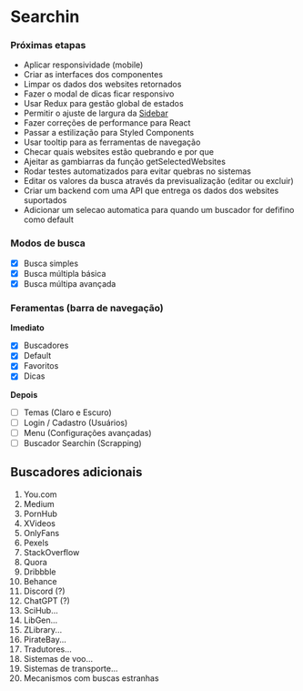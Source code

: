 # Searchin

### Próximas etapas

- Aplicar responsividade (mobile)
- Criar as interfaces dos componentes
- Limpar os dados dos websites retornados
- Fazer o modal de dicas ficar responsivo
- Usar Redux para gestão global de estados
- Permitir o ajuste de largura da [Sidebar](https://codepen.io/maqic/pen/XdgJKY)
- Fazer correções de performance para React
- Passar a estilização para Styled Components
- Usar tooltip para as ferramentas de navegação
- Checar quais websites estão quebrando e por que
- Ajeitar as gambiarras da função getSelectedWebsites
- Rodar testes automatizados para evitar quebras no sistemas
- Editar os valores da busca através da previsualização (editar ou excluir)
- Criar um backend com uma API que entrega os dados dos websites suportados
- Adicionar um selecao automatica para quando um buscador for defifino como default

### Modos de busca

- [x] Busca simples
- [x] Busca múltipla básica
- [x] Busca múltipa avançada

### Feramentas (barra de navegação)

**Imediato**

- [x] Buscadores
- [x] Default
- [x] Favoritos
- [x] Dicas

**Depois**

- [ ] Temas (Claro e Escuro)
- [ ] Login / Cadastro (Usuários)
- [ ] Menu (Configurações avançadas)
- [ ] Buscador Searchin (Scrapping)

## Buscadores adicionais

1. You.com
2. Medium
3. PornHub
4. XVideos
5. OnlyFans
6. Pexels
7. StackOverflow
8. Quora
9. Dribbble
10. Behance
11. Discord (?)
12. ChatGPT (?)
13. SciHub...
14. LibGen...
15. ZLibrary...
16. PirateBay...
17. Tradutores...
18. Sistemas de voo...
19. Sistemas de transporte...
20. Mecanismos com buscas estranhas
